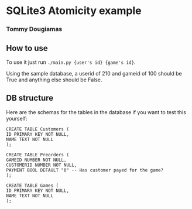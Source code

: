 # SQLite3 Atomicity example
### Tommy Dougiamas

## How to use
To use it just run `./main.py {user's id} {game's id}`.

Using the sample database, a userid of 210 and gameid of 100 should be True and anything else should be False.

## DB structure
Here are the schemas for the tables in the database if you want to test this yourself:
```
CREATE TABLE Customers (
ID PRIMARY KEY NOT NULL,
NAME TEXT NOT NULL
);

CREATE TABLE Preorders (
GAMEID NUMBER NOT NULL,
CUSTOMERID NUMBER NOT NULL,
PAYMENT BOOL DEFAULT "0" -- Has customer payed for the game?
);

CREATE TABLE Games (
ID PRIMARY KEY NOT NULL,
NAME TEXT NOT NULL
);
```
